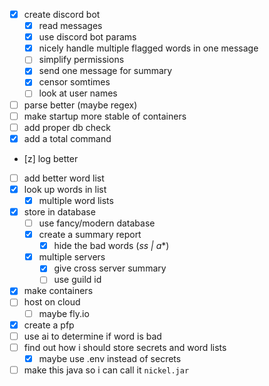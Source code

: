 - [x] create discord bot
  - [x] read messages
  - [x] use discord bot params
  - [x] nicely handle multiple flagged words in one message
  - [ ] simplify permissions
  - [x] send one message for summary
  - [x] censor somtimes
  - [ ] look at user names
- [ ] parse better (maybe regex)
- [ ] make startup more stable of containers
- [ ] add proper db check
- [x] add a total command
- [z] log better
- [ ] add better word list
- [x] look up words in list
  - [x] multiple word lists
- [x] store in database
  - [ ] use fancy/modern database
  - [x] create a summary report
    - [x] hide the bad words (*ss | a**)
  - [x] multiple servers
    - [x] give cross server summary
    - [ ] use guild id
- [x] make containers
- [ ] host on cloud
  - [ ] maybe fly.io
- [x] create a pfp
- [ ] use ai to determine if word is bad
- [ ] find out how i should store secrets and word lists
  - [x] maybe use .env instead of secrets
- [ ] make this java so i can call it `nickel.jar`
